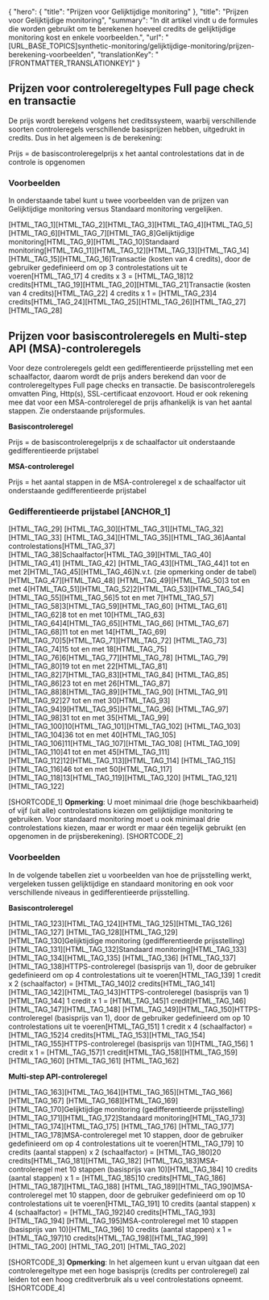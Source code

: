{
  "hero": {
    "title": "Prijzen voor Gelijktijdige monitoring"
  },
  "title": "Prijzen voor Gelijktijdige monitoring",
  "summary": "In dit artikel vindt u de formules die worden gebruikt om te berekenen hoeveel credits de gelijktijdige monitoring kost en enkele voorbeelden.",
  "url": "[URL_BASE_TOPICS]synthetic-monitoring/gelijktijdige-monitoring/prijzen-berekening-voorbeelden",
  "translationKey": "[FRONTMATTER_TRANSLATIONKEY]"
}

## Prijzen voor controleregeltypes Full page check en transactie

De prijs wordt berekend volgens het creditssysteem, waarbij verschillende soorten controleregels verschillende basisprijzen hebben, uitgedrukt in credits. Dus in het algemeen is de berekening:

Prijs = de basiscontroleregelprijs x het aantal controlestations dat in de controle is opgenomen

### Voorbeelden

In onderstaande tabel kunt u twee voorbeelden van de prijzen van Gelijktijdige monitoring versus Standaard monitoring vergelijken.

[HTML_TAG_1][HTML_TAG_2][HTML_TAG_3][HTML_TAG_4][HTML_TAG_5][HTML_TAG_6][HTML_TAG_7][HTML_TAG_8]Gelijktijdige monitoring[HTML_TAG_9][HTML_TAG_10]Standaard monitoring[HTML_TAG_11][HTML_TAG_12][HTML_TAG_13][HTML_TAG_14][HTML_TAG_15][HTML_TAG_16]Transactie (kosten van 4 credits), door de gebruiker gedefinieerd om op 3 controlestations uit te voeren[HTML_TAG_17]
4 credits x 3 = [HTML_TAG_18]12 credits[HTML_TAG_19][HTML_TAG_20][HTML_TAG_21]Transactie (kosten van 4 credits)[HTML_TAG_22]
4 credits x 1 = [HTML_TAG_23]4 credits[HTML_TAG_24][HTML_TAG_25][HTML_TAG_26][HTML_TAG_27][HTML_TAG_28]

## Prijzen voor basiscontroleregels en Multi-step API (MSA)-controleregels 

Voor deze controleregels geldt een gedifferentieerde prijsstelling met een schaalfactor, daarom wordt de prijs anders berekend dan voor de controleregeltypes Full page checks en transactie. De basiscontroleregels omvatten Ping, Http(s), SSL-certificaat enzovoort. Houd er ook rekening mee dat voor een MSA-controleregel de prijs afhankelijk is van het aantal stappen. Zie onderstaande prijsformules.

**Basiscontroleregel**

Prijs = de basiscontroleregelprijs x de schaalfactor uit onderstaande gedifferentieerde prijstabel

**MSA-controleregel**

Prijs = het aantal stappen in de MSA-controleregel x de schaalfactor uit onderstaande gedifferentieerde prijstabel

### Gedifferentieerde prijstabel [ANCHOR_1]

[HTML_TAG_29]
  [HTML_TAG_30][HTML_TAG_31][HTML_TAG_32][HTML_TAG_33]
  [HTML_TAG_34][HTML_TAG_35][HTML_TAG_36]Aantal controlestations[HTML_TAG_37][HTML_TAG_38]Schaalfactor[HTML_TAG_39][HTML_TAG_40][HTML_TAG_41]
  [HTML_TAG_42]
    [HTML_TAG_43][HTML_TAG_44]1 tot en met 2[HTML_TAG_45][HTML_TAG_46]N.v.t. (zie opmerking onder de tabel)[HTML_TAG_47][HTML_TAG_48]
    [HTML_TAG_49][HTML_TAG_50]3 tot en met 4[HTML_TAG_51][HTML_TAG_52]2[HTML_TAG_53][HTML_TAG_54]
    [HTML_TAG_55][HTML_TAG_56]5 tot en met 7[HTML_TAG_57][HTML_TAG_58]3[HTML_TAG_59][HTML_TAG_60]
    [HTML_TAG_61][HTML_TAG_62]8 tot en met 10[HTML_TAG_63][HTML_TAG_64]4[HTML_TAG_65][HTML_TAG_66]
    [HTML_TAG_67][HTML_TAG_68]11 tot en met 14[HTML_TAG_69][HTML_TAG_70]5[HTML_TAG_71][HTML_TAG_72]
    [HTML_TAG_73][HTML_TAG_74]15 tot en met 18[HTML_TAG_75][HTML_TAG_76]6[HTML_TAG_77][HTML_TAG_78]
    [HTML_TAG_79][HTML_TAG_80]19 tot en met 22[HTML_TAG_81][HTML_TAG_82]7[HTML_TAG_83][HTML_TAG_84]
    [HTML_TAG_85][HTML_TAG_86]23 tot en met 26[HTML_TAG_87][HTML_TAG_88]8[HTML_TAG_89][HTML_TAG_90]
    [HTML_TAG_91][HTML_TAG_92]27 tot en met 30[HTML_TAG_93][HTML_TAG_94]9[HTML_TAG_95][HTML_TAG_96]
    [HTML_TAG_97][HTML_TAG_98]31 tot en met 35[HTML_TAG_99][HTML_TAG_100]10[HTML_TAG_101][HTML_TAG_102]
    [HTML_TAG_103][HTML_TAG_104]36 tot en met 40[HTML_TAG_105][HTML_TAG_106]11[HTML_TAG_107][HTML_TAG_108]
    [HTML_TAG_109][HTML_TAG_110]41 tot en met 45[HTML_TAG_111][HTML_TAG_112]12[HTML_TAG_113][HTML_TAG_114]
    [HTML_TAG_115][HTML_TAG_116]46 tot en met 50[HTML_TAG_117][HTML_TAG_118]13[HTML_TAG_119][HTML_TAG_120]
  [HTML_TAG_121]
[HTML_TAG_122]

[SHORTCODE_1] **Opmerking**: U moet minimaal drie (hoge beschikbaarheid) of vijf (uit alle) controlestations kiezen om gelijktijdige monitoring te gebruiken. Voor standaard monitoring moet u ook minimaal drie controlestations kiezen, maar er wordt er maar één tegelijk gebruikt (en opgenomen in de prijsberekening). [SHORTCODE_2]
### Voorbeelden

In de volgende tabellen ziet u voorbeelden van hoe de prijsstelling werkt, vergeleken tussen gelijktijdige en standaard monitoring en ook voor verschillende niveaus in gedifferentieerde prijsstelling.

**Basiscontroleregel**

[HTML_TAG_123][HTML_TAG_124][HTML_TAG_125][HTML_TAG_126][HTML_TAG_127]
  [HTML_TAG_128][HTML_TAG_129][HTML_TAG_130]Gelijktijdige monitoring (gedifferentieerde prijsstelling)[HTML_TAG_131][HTML_TAG_132]Standaard monitoring[HTML_TAG_133][HTML_TAG_134][HTML_TAG_135]
  [HTML_TAG_136]
    [HTML_TAG_137][HTML_TAG_138]HTTPS-controleregel (basisprijs van 1), door de gebruiker gedefinieerd om op 4 controlestations uit te voeren[HTML_TAG_139]
1 credit x 2 (schaalfactor) = [HTML_TAG_140]2 credits[HTML_TAG_141][HTML_TAG_142][HTML_TAG_143]HTTPS-controleregel (basisprijs van 1)[HTML_TAG_144]
1 credit x 1 = [HTML_TAG_145]1 credit[HTML_TAG_146][HTML_TAG_147][HTML_TAG_148]
    [HTML_TAG_149][HTML_TAG_150]HTTPS-controleregel (basisprijs van 1), door de gebruiker gedefinieerd om op 10 controlestations uit te voeren[HTML_TAG_151]
1 credit x 4 (schaalfactor) = [HTML_TAG_152]4 credits[HTML_TAG_153][HTML_TAG_154][HTML_TAG_155]HTTPS-controleregel (basisprijs van 1)[HTML_TAG_156]
1 credit x 1 = [HTML_TAG_157]1 credit[HTML_TAG_158][HTML_TAG_159][HTML_TAG_160]
  [HTML_TAG_161]
[HTML_TAG_162]

**Multi-step API-controleregel**

[HTML_TAG_163][HTML_TAG_164][HTML_TAG_165][HTML_TAG_166][HTML_TAG_167]
  [HTML_TAG_168][HTML_TAG_169][HTML_TAG_170]Gelijktijdige monitoring (gedifferentieerde prijsstelling)[HTML_TAG_171][HTML_TAG_172]Standaard monitoring[HTML_TAG_173][HTML_TAG_174][HTML_TAG_175]
  [HTML_TAG_176]
[HTML_TAG_177][HTML_TAG_178]MSA-controleregel met 10 stappen, door de gebruiker gedefinieerd om op 4 controlestations uit te voeren[HTML_TAG_179]
10 credits (aantal stappen) x 2 (schaalfactor) = [HTML_TAG_180]20 credits[HTML_TAG_181][HTML_TAG_182]
[HTML_TAG_183]MSA-controleregel met 10 stappen (basisprijs van 10)[HTML_TAG_184]
10 credits (aantal stappen) x 1 = [HTML_TAG_185]10 credits[HTML_TAG_186][HTML_TAG_187][HTML_TAG_188]
   [HTML_TAG_189][HTML_TAG_190]MSA-controleregel met 10 stappen, door de gebruiker gedefinieerd om op 10 controlestations uit te voeren[HTML_TAG_191]
10 credits (aantal stappen) x 4 (schaalfactor) = [HTML_TAG_192]40 credits[HTML_TAG_193][HTML_TAG_194]
[HTML_TAG_195]MSA-controleregel met 10 stappen (basisprijs van 10)[HTML_TAG_196]
10 credits (aantal stappen) x 1 = [HTML_TAG_197]10 credits[HTML_TAG_198][HTML_TAG_199][HTML_TAG_200] 
  [HTML_TAG_201]
[HTML_TAG_202]

[SHORTCODE_3] **Opmerking**: In het algemeen kunt u ervan uitgaan dat een controleregeltype met een hoge basisprijs (credits per controleregel) zal leiden tot een hoog creditverbruik als u veel controlestations opneemt. [SHORTCODE_4]
